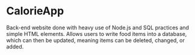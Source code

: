 # CalorieApp
Back-end website done with heavy use of Node.js and SQL practices and simple HTML elements. Allows users to write food items into a database, which can then be updated, meaning items can be deleted, changed, or added. 
